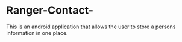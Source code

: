 # Ranger-Contact-
This is an android application that allows the user to store a persons information in one place.
